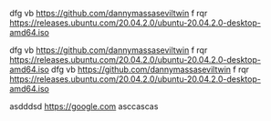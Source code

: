 dfg vb https://github.com/dannymassaseviltwin f  rqr 
https://releases.ubuntu.com/20.04.2.0/ubuntu-20.04.2.0-desktop-amd64.iso

dfg vb https://github.com/dannymassaseviltwin f  rqr
https://releases.ubuntu.com/20.04.2.0/ubuntu-20.04.2.0-desktop-amd64.iso
dfg vb https://github.com/dannymassaseviltwin f  rqr
https://releases.ubuntu.com/20.04.2.0/ubuntu-20.04.2.0-desktop-amd64.iso

asdddsd https://google.com asccascas